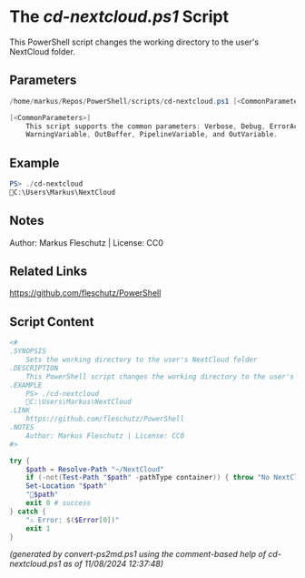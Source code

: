 The *cd-nextcloud.ps1* Script
===========================

This PowerShell script changes the working directory to the user's NextCloud folder.

Parameters
----------
```powershell
/home/markus/Repos/PowerShell/scripts/cd-nextcloud.ps1 [<CommonParameters>]

[<CommonParameters>]
    This script supports the common parameters: Verbose, Debug, ErrorAction, ErrorVariable, WarningAction, 
    WarningVariable, OutBuffer, PipelineVariable, and OutVariable.
```

Example
-------
```powershell
PS> ./cd-nextcloud
📂C:\Users\Markus\NextCloud

```

Notes
-----
Author: Markus Fleschutz | License: CC0

Related Links
-------------
https://github.com/fleschutz/PowerShell

Script Content
--------------
```powershell
<#
.SYNOPSIS
	Sets the working directory to the user's NextCloud folder
.DESCRIPTION
	This PowerShell script changes the working directory to the user's NextCloud folder.
.EXAMPLE
	PS> ./cd-nextcloud
	📂C:\Users\Markus\NextCloud
.LINK
	https://github.com/fleschutz/PowerShell
.NOTES
	Author: Markus Fleschutz | License: CC0
#>

try {
	$path = Resolve-Path "~/NextCloud"
	if (-not(Test-Path "$path" -pathType container)) { throw "No NextCloud folder at 📂$path - is NextCloud installed?" }
	Set-Location "$path"
	"📂$path"
	exit 0 # success
} catch {
	"⚠️ Error: $($Error[0])"
	exit 1
}
```

*(generated by convert-ps2md.ps1 using the comment-based help of cd-nextcloud.ps1 as of 11/08/2024 12:37:48)*
